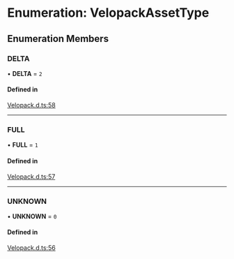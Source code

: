 # Enumeration: VelopackAssetType

## Enumeration Members

### DELTA

• **DELTA** = ``2``

#### Defined in

[Velopack.d.ts:58](https://github.com/velopack/velopack.fusion/blob/b92fa93/for-js/Velopack.d.ts#L58)

___

### FULL

• **FULL** = ``1``

#### Defined in

[Velopack.d.ts:57](https://github.com/velopack/velopack.fusion/blob/b92fa93/for-js/Velopack.d.ts#L57)

___

### UNKNOWN

• **UNKNOWN** = ``0``

#### Defined in

[Velopack.d.ts:56](https://github.com/velopack/velopack.fusion/blob/b92fa93/for-js/Velopack.d.ts#L56)
